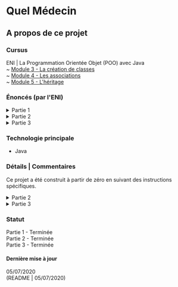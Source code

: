 # Quel Médecin

## A propos de ce projet

### Cursus
ENI | La Programmation Orientée Objet (POO) avec Java  
~ [Module 3 - La création de classes](https://github.com/Dyrits/QUEL-MEDECIN/blob/master/Module%2003%20-%20Enonc%C3%A9%20TP%20-%20Quel%20m%C3%A9decin%20-%20partie%201.pdf)  
~ [Module 4 - Les associations](https://github.com/Dyrits/QUEL-MEDECIN/blob/master/Module%2004%20-%20Enonc%C3%A9%20TP%20-%20Quel%20m%C3%A9decin%20-%20partie%202.pdf)  
~ [Module 5 - L'héritage](https://github.com/Dyrits/QUEL-MEDECIN/blob/master/Module%2005%20-%20Enonc%C3%A9%20TP%20-%20Quel%20m%C3%A9decin%20-%20partie%203.pdf)

### Énoncés (par l'ENI)

<details markdown="block">
<summary>Partie 1</summary>  

Le projet représente la gestion d'une application de prise de rendez-vous d'un cabinet
médical. Pour commencer notre projet se limite aux classes Patient , MedecinGeneraliste
et Adresse
- Créer le package fr.eni.ecole.quelMedecin.test qui contiendra les fichiers de tests.
- Créer le package fr.eni.ecolequelMedecin.bo qui contiendra les classes à créer.

</details>

<details markdown="block">
<summary>Partie 2</summary>  

Ce TP est la suite de l application de prise de rendez-vous d'un cabinet médical.
Dans cette itération, nos instances vont pouvoir interagir entre elles par associations.
- Reprendre le projet QuelMedecin.

</details>

<details markdown="block">
<summary>Partie 3</summary>  

Ce TP est la suite et la fin de l' 'application de prise de rendez-vous d'un cabinet médical.
Dans cette itération, nous ajoutons la notion de classe d'héritage
- Reprendre le projet QuelMedecin

</details>

### Technologie principale
- Java

### Détails | Commentaires
Ce projet a été construit à partir de zéro en suivant des instructions spécifiques.

<details markdown="block">
<summary>Partie 2</summary> 

Les fichiers TestAssoAdresse.java, TestCreneau.java et TestRDV.java ont été fournis avec l'énoncé de la deuxième partie. Ils ont été légèrement modifiés afin de correspndre à l'architecture des classes.
 
Les précédents fichiers de test n'étant plus à jour ont été commentés.

</details>

<details markdown="block">
<summary>Partie 3</summary> 

Les fichiers TestPersonnes.java et TestSpecialistes.java ont été fournis avec l'énoncé de la troisième partie. Ils ont été légèrement modifiés afin de correspndre à l'architecture des classes.
 
</details>

### Statut
Partie 1 - Terminée  
Partie 2 - Terminée  
Partie 3 - Terminée

#### Dernière mise à jour
05/07/2020  
(README | 05/07/2020)